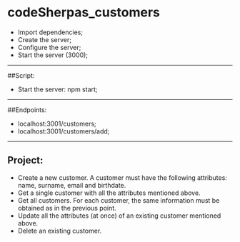 # codeSherpas_customers

- Import dependencies;
- Create the server;
- Configure the server;
- Start the server (3000);

---

##Script:

- Start the server: npm start;

---

##Endpoints:

- localhost:3001/customers;
- localhost:3001/customers/add;

---

## Project:

- Create a new customer. A customer must have the following attributes: name, surname, email and birthdate.
- Get a single customer with all the attributes mentioned above.
- Get all customers. For each customer, the same information must be obtained as in the previous point.
- Update all the attributes (at once) of an existing customer mentioned above.
- Delete an existing customer.
